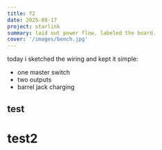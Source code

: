 ```yaml
---
title: f2
date: 2025-08-17
project: starlink
summary: laid out power flow, labeled the board.
cover: '/images/bench.jpg'
---
```


today i sketched the wiring and kept it simple:

- one master switch
- two outputs
- barrel jack charging

## test

# test2
